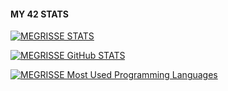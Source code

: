
#### MY 42 STATS

[![MEGRISSE STATS](https://badge.mediaplus.ma/binary/megrisse)](https://github.com/megrisse)
<br>

[![MEGRISSE GitHub STATS](https://github-readme-stats.vercel.app/api?username=megrise&show_icons=true&theme=radical)](https://github.com/megrisse)

[![MEGRISSE Most Used Programming Languages](https://github-readme-stats.vercel.app/api/top-langs/?username=megrisse&layout=compact&hide_border=true&theme=darcula&bg_color=00000000&langs_count=6)](https://github.com/megrisse)